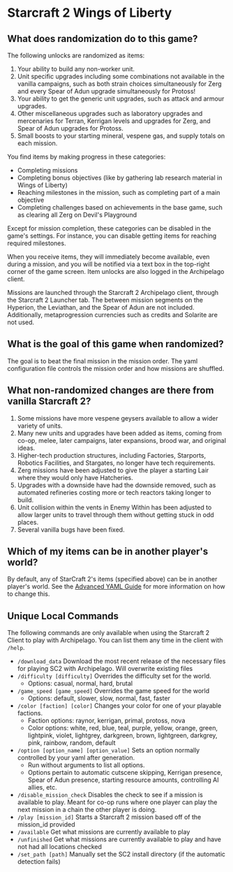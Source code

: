 # Starcraft 2 Wings of Liberty

## What does randomization do to this game?

The following unlocks are randomized as items:
1. Your ability to build any non-worker unit.
2. Unit specific upgrades including some combinations not available in the vanilla campaigns, such as both strain choices simultaneously for Zerg and every Spear of Adun upgrade simultaneously for Protoss!
3. Your ability to get the generic unit upgrades, such as attack and armour upgrades.
4. Other miscellaneous upgrades such as laboratory upgrades and mercenaries for Terran, Kerrigan levels and upgrades for Zerg, and Spear of Adun upgrades for Protoss.
5. Small boosts to your starting mineral, vespene gas, and supply totals on each mission.

You find items by making progress in these categories:
* Completing missions
* Completing bonus objectives (like by gathering lab research material in Wings of Liberty)
* Reaching milestones in the mission, such as completing part of a main objective
* Completing challenges based on achievements in the base game, such as clearing all Zerg on Devil's Playground

Except for mission completion, these categories can be disabled in the game's settings. For instance, you can disable getting items for reaching required milestones.

When you receive items, they will immediately become available, even during a mission, and you will be
notified via a text box in the top-right corner of the game screen. Item unlocks are also logged in the Archipelago client.

Missions are launched through the Starcraft 2 Archipelago client, through the Starcraft 2 Launcher tab. The between mission segments on the Hyperion, the Leviathan, and the Spear of Adun are not included. Additionally, metaprogression currencies such as credits and Solarite are not used.

## What is the goal of this game when randomized?

The goal is to beat the final mission in the mission order. The yaml configuration file controls the mission order and how missions are shuffled.

## What non-randomized changes are there from vanilla Starcraft 2?

1. Some missions have more vespene geysers available to allow a wider variety of units.
2. Many new units and upgrades have been added as items, coming from co-op, melee, later campaigns, later expansions, brood war, and original ideas.
3. Higher-tech production structures, including Factories, Starports, Robotics Facilities, and Stargates, no longer have tech requirements.
4. Zerg missions have been adjusted to give the player a starting Lair where they would only have Hatcheries.
5. Upgrades with a downside have had the downside removed, such as automated refineries costing more or tech reactors taking longer to build.
6. Unit collision within the vents in Enemy Within has been adjusted to allow larger units to travel through them without getting stuck in odd places.
7. Several vanilla bugs have been fixed.

## Which of my items can be in another player's world?

By default, any of StarCraft 2's items (specified above) can be in another player's world. See the
[Advanced YAML Guide](https://archipelago.gg/tutorial/Archipelago/advanced_settings/en)
for more information on how to change this.

## Unique Local Commands

The following commands are only available when using the Starcraft 2 Client to play with Archipelago. You can list them any time in the client with `/help`.

* `/download_data` Download the most recent release of the necessary files for playing SC2 with Archipelago. Will overwrite existing files
* `/difficulty [difficulty]` Overrides the difficulty set for the world.
    * Options: casual, normal, hard, brutal
* `/game_speed [game_speed]` Overrides the game speed for the world
    * Options: default, slower, slow, normal, fast, faster
* `/color [faction] [color]` Changes your color for one of your playable factions.
    * Faction options: raynor, kerrigan, primal, protoss, nova
    * Color options: white, red, blue, teal, purple, yellow, orange, green, lightpink, violet, lightgrey, darkgreen, brown, lightgreen, darkgrey, pink, rainbow, random, default
* `/option [option_name] [option_value]` Sets an option normally controlled by your yaml after generation.
    * Run without arguments to list all options.
    * Options pertain to automatic cutscene skipping, Kerrigan presence, Spear of Adun presence, starting resource amounts, controlling AI allies, etc.
* `/disable_mission_check` Disables the check to see if a mission is available to play. Meant for co-op runs where one player can play the next mission in a chain the other player is doing.
* `/play [mission_id]` Starts a Starcraft 2 mission based off of the mission_id provided
* `/available` Get what missions are currently available to play
* `/unfinished` Get what missions are currently available to play and have not had all locations checked
* `/set_path [path]` Manually set the SC2 install directory (if the automatic detection fails)
